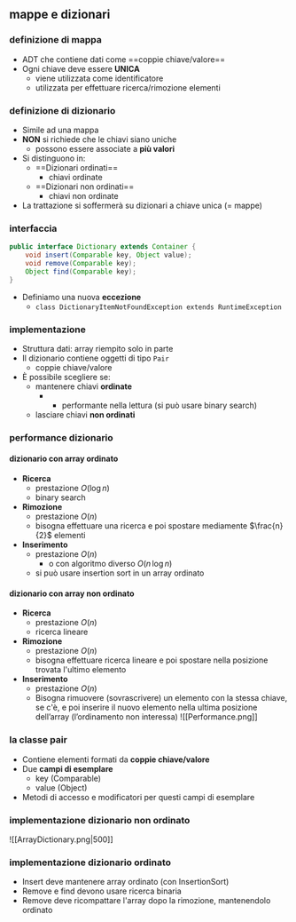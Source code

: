 ## mappe e dizionari
### definizione di mappa
- ADT che contiene dati come ==coppie chiave/valore==
- Ogni chiave deve essere **UNICA**
	- viene utilizzata come identificatore
	- utilizzata per effettuare ricerca/rimozione elementi
### definizione di dizionario
- Simile ad una mappa
- **NON** si richiede che le chiavi siano uniche
	- possono essere associate a **più valori**
- Si distinguono in:
	- ==Dizionari ordinati==
		- chiavi ordinate
	- ==Dizionari non ordinati==
		- chiavi non ordinate
- La trattazione si soffermerà su dizionari a chiave unica (= mappe)
### interfaccia
```java
public interface Dictionary extends Container {
	void insert(Comparable key, Object value);
	void remove(Comparable key);
	Object find(Comparable key);
}
```

- Definiamo una nuova **eccezione**
	- ```class DictionaryItemNotFoundException extends RuntimeException```

### implementazione 
- Struttura dati: array riempito solo in parte
- Il dizionario contiene oggetti di tipo ```Pair```
	- coppie chiave/valore
- È possibile scegliere se:
	- mantenere chiavi **ordinate**
		- + performante nella lettura (si può usare binary search)
	- lasciare chiavi **non ordinati**
### performance dizionario
#### dizionario con array ordinato
- **Ricerca**
	- prestazione $O(\log n)$
	- binary search
- **Rimozione** 
	- prestazione $O(n)$
	- bisogna effettuare una ricerca e poi spostare mediamente $\frac{n}{2}$ elementi
- **Inserimento**
	- prestazione $O(n)$
		- o con algoritmo diverso $O(n \,\log n)$
	- si può usare insertion sort in un array ordinato
#### dizionario con array non ordinato
- **Ricerca**
	- prestazione $O(n)$
	- ricerca lineare
- **Rimozione**
	- prestazione $O(n)$
	- bisogna effettuare ricerca lineare e poi spostare nella posizione trovata l'ultimo elemento
- **Inserimento**
	- prestazione $O(n)$
	- Bisogna rimuovere (sovrascrivere) un elemento con la stessa chiave, se c'è, e poi inserire il nuovo elemento nella ultima posizione dell’array (l’ordinamento non interessa)
![[Performance.png]]
### la classe pair
- Contiene elementi formati da **coppie chiave/valore**
- Due **campi di esemplare**
	- key (Comparable)
	- value (Object)
- Metodi di accesso e modificatori per questi campi di esemplare

### implementazione dizionario non ordinato
![[ArrayDictionary.png|500]]

### implementazione dizionario ordinato
- Insert deve mantenere array ordinato (con InsertionSort)
- Remove e find devono usare ricerca binaria
- Remove deve ricompattare l'array dopo la rimozione, mantenendolo ordinato


